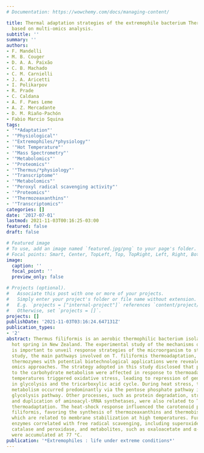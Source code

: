 ```yaml
---
# Documentation: https://wowchemy.com/docs/managing-content/

title: Thermal adaptation strategies of the extremophile bacterium Thermus filiformis
  based on multi-omics analysis.
subtitle: ''
summary: ''
authors:
- F. Mandelli
- M. B. Couger
- D. A. A. Paixão
- C. B. Machado
- C. M. Carnielli
- J. A. Aricetti
- I. Polikarpov
- R. Prade
- C. Caldana
- A. F. Paes Leme
- A. Z. Mercadante
- D. M. Riaño-Pachón
- Fabio Marcio Squina
tags:
- '"*Adaptation"'
- '"Physiological"'
- '"Extremophiles/*physiology"'
- '"Hot Temperature"'
- '"Mass Spectrometry"'
- '"Metabolomics"'
- '"Proteomics"'
- '"Thermus/*physiology"'
- '"Transcriptome"'
- '"Metabolomics"'
- '"Peroxyl radical scavenging activity"'
- '"Proteomics"'
- '"Thermozeaxanthins"'
- '"Transcriptomics"'
categories: []
date: '2017-07-01'
lastmod: 2021-11-03T00:16:25-03:00
featured: false
draft: false

# Featured image
# To use, add an image named `featured.jpg/png` to your page's folder.
# Focal points: Smart, Center, TopLeft, Top, TopRight, Left, Right, BottomLeft, Bottom, BottomRight.
image:
  caption: ''
  focal_point: ''
  preview_only: false

# Projects (optional).
#   Associate this post with one or more of your projects.
#   Simply enter your project's folder or file name without extension.
#   E.g. `projects = ["internal-project"]` references `content/project/deep-learning/index.md`.
#   Otherwise, set `projects = []`.
projects: []
publishDate: '2021-11-03T03:16:24.647131Z'
publication_types:
- '2'
abstract: Thermus filiformis is an aerobic thermophilic bacterium isolated from a
  hot spring in New Zealand. The experimental study of the mechanisms of thermal adaptation
  is important to unveil response strategies of the microorganism to stress. In this
  study, the main pathways involved on T. filiformis thermoadaptation, as well as,
  thermozymes with potential biotechnological applications were revealed based on
  omics approaches. The strategy adopted in this study disclosed that pathways related
  to the carbohydrate metabolism were affected in response to thermoadaptation. High
  temperatures triggered oxidative stress, leading to repression of genes involved
  in glycolysis and the tricarboxylic acid cycle. During heat stress, the glucose
  metabolism occurred predominantly via the pentose phosphate pathway instead of the
  glycolysis pathway. Other processes, such as protein degradation, stringent response,
  and duplication of aminoacyl-tRNA synthetases, were also related to T. filiformis
  thermoadaptation. The heat-shock response influenced the carotenoid profile of T.
  filiformis, favoring the synthesis of thermozeaxanthins and thermobiszeaxanthins,
  which are related to membrane stabilization at high temperatures. Furthermore, antioxidant
  enzymes correlated with free radical scavenging, including superoxide dismutase,
  catalase and peroxidase, and metabolites, such as oxaloacetate and α-ketoglutarate,
  were accumulated at 77 °C.
publication: '*Extremophiles : life under extreme conditions*'
---
```

